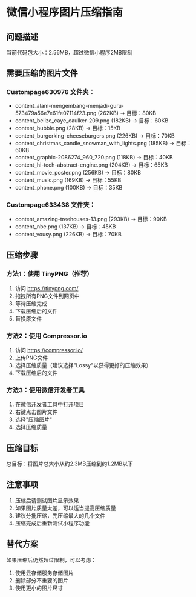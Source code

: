 # 微信小程序图片压缩指南

## 问题描述
当前代码包大小：2.56MB，超过微信小程序2MB限制

## 需要压缩的图片文件

### Custompage630976 文件夹：
- content_alam-mengembang-menjadi-guru-573479a56e7e61fe07114f23.png (262KB) → 目标：80KB
- content_belize_caye_caulker-209.png (182KB) → 目标：60KB
- content_bubble.png (28KB) → 目标：15KB
- content_burgerking-cheeseburgers.png (226KB) → 目标：70KB
- content_christmas_candle_snowman_with_lights.png (185KB) → 目标：60KB
- content_graphic-2086274_960_720.png (118KB) → 目标：40KB
- content_hi-tech-abstract-engine.png (204KB) → 目标：65KB
- content_movie_poster.png (256KB) → 目标：80KB
- content_music.png (169KB) → 目标：55KB
- content_phone.png (100KB) → 目标：35KB

### Custompage633438 文件夹：
- content_amazing-treehouses-13.png (293KB) → 目标：90KB
- content_nbe.png (137KB) → 目标：45KB
- content_vousy.png (226KB) → 目标：70KB

## 压缩步骤

### 方法1：使用 TinyPNG（推荐）
1. 访问 https://tinypng.com/
2. 拖拽所有PNG文件到网页中
3. 等待压缩完成
4. 下载压缩后的文件
5. 替换原文件

### 方法2：使用 Compressor.io
1. 访问 https://compressor.io/
2. 上传PNG文件
3. 选择压缩质量（建议选择"Lossy"以获得更好的压缩效果）
4. 下载压缩后的文件

### 方法3：使用微信开发者工具
1. 在微信开发者工具中打开项目
2. 右键点击图片文件
3. 选择"压缩图片"
4. 选择压缩质量

## 压缩目标
总目标：将图片总大小从约2.3MB压缩到约1.2MB以下

## 注意事项
1. 压缩后请测试图片显示效果
2. 如果图片质量太差，可以适当提高压缩质量
3. 建议分批压缩，先压缩最大的几个文件
4. 压缩完成后重新测试小程序功能

## 替代方案
如果压缩后仍然超过限制，可以考虑：
1. 使用云存储服务存储图片
2. 删除部分不重要的图片
3. 使用更小的图片尺寸 